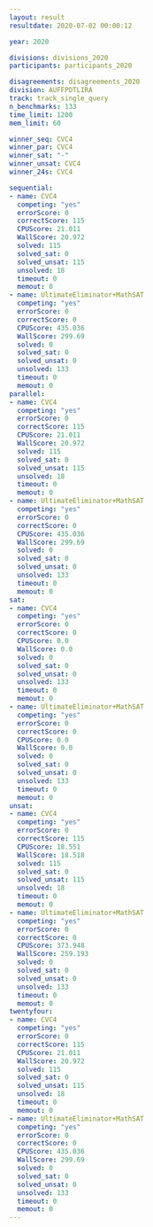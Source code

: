 ```yaml
---
layout: result
resultdate: 2020-07-02 00:00:12

year: 2020

divisions: divisions_2020
participants: participants_2020

disagreements: disagreements_2020
division: AUFFPDTLIRA
track: track_single_query
n_benchmarks: 133
time_limit: 1200
mem_limit: 60

winner_seq: CVC4
winner_par: CVC4
winner_sat: "-"
winner_unsat: CVC4
winner_24s: CVC4

sequential:
- name: CVC4
  competing: "yes"
  errorScore: 0
  correctScore: 115
  CPUScore: 21.011
  WallScore: 20.972
  solved: 115
  solved_sat: 0
  solved_unsat: 115
  unsolved: 18
  timeout: 0
  memout: 0
- name: UltimateEliminator+MathSAT
  competing: "yes"
  errorScore: 0
  correctScore: 0
  CPUScore: 435.036
  WallScore: 299.69
  solved: 0
  solved_sat: 0
  solved_unsat: 0
  unsolved: 133
  timeout: 0
  memout: 0
parallel:
- name: CVC4
  competing: "yes"
  errorScore: 0
  correctScore: 115
  CPUScore: 21.011
  WallScore: 20.972
  solved: 115
  solved_sat: 0
  solved_unsat: 115
  unsolved: 18
  timeout: 0
  memout: 0
- name: UltimateEliminator+MathSAT
  competing: "yes"
  errorScore: 0
  correctScore: 0
  CPUScore: 435.036
  WallScore: 299.69
  solved: 0
  solved_sat: 0
  solved_unsat: 0
  unsolved: 133
  timeout: 0
  memout: 0
sat:
- name: CVC4
  competing: "yes"
  errorScore: 0
  correctScore: 0
  CPUScore: 0.0
  WallScore: 0.0
  solved: 0
  solved_sat: 0
  solved_unsat: 0
  unsolved: 133
  timeout: 0
  memout: 0
- name: UltimateEliminator+MathSAT
  competing: "yes"
  errorScore: 0
  correctScore: 0
  CPUScore: 0.0
  WallScore: 0.0
  solved: 0
  solved_sat: 0
  solved_unsat: 0
  unsolved: 133
  timeout: 0
  memout: 0
unsat:
- name: CVC4
  competing: "yes"
  errorScore: 0
  correctScore: 115
  CPUScore: 18.551
  WallScore: 18.518
  solved: 115
  solved_sat: 0
  solved_unsat: 115
  unsolved: 18
  timeout: 0
  memout: 0
- name: UltimateEliminator+MathSAT
  competing: "yes"
  errorScore: 0
  correctScore: 0
  CPUScore: 373.948
  WallScore: 259.193
  solved: 0
  solved_sat: 0
  solved_unsat: 0
  unsolved: 133
  timeout: 0
  memout: 0
twentyfour:
- name: CVC4
  competing: "yes"
  errorScore: 0
  correctScore: 115
  CPUScore: 21.011
  WallScore: 20.972
  solved: 115
  solved_sat: 0
  solved_unsat: 115
  unsolved: 18
  timeout: 0
  memout: 0
- name: UltimateEliminator+MathSAT
  competing: "yes"
  errorScore: 0
  correctScore: 0
  CPUScore: 435.036
  WallScore: 299.69
  solved: 0
  solved_sat: 0
  solved_unsat: 0
  unsolved: 133
  timeout: 0
  memout: 0
---
```

